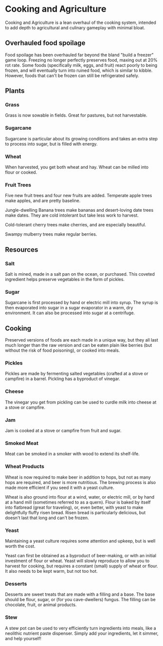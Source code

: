 # Cooking and Agriculture
Cooking and Agriculture is a lean overhaul of the cooking system, intended to add depth to agricultural and culinary gameplay with minimal bloat.
## Overhauled food spoilage
Food spoilage has been overhauled far beyond the bland "build a freezer" game loop. Freezing no longer perfectly preserves food, maxing out at 20% rot rate. Some foods (specifically milk, eggs, and fruit) react poorly to being frozen, and will eventually turn into ruined food, which is similar to kibble. However, foods that can't be frozen can still be refrigerated safely.
## Plants
### Grass
Grass is now sowable in fields. Great for pastures, but not harvestable.
### Sugarcane
Sugarcane is particular about its growing conditions and takes an extra step to process into sugar, but is filled with energy.
### Wheat
When harvested, you get both wheat and hay. Wheat can be milled into flour or cooked.
### Fruit Trees
Five new fruit trees and four new fruits are added. Temperate apple trees make apples, and are pretty baseline.

Jungle-dwelling Banana trees make bananas and desert-loving date trees make dates. They are cold intolerant but take less work to harvest.

Cold-tolerant cherry trees make cherries, and are especially beautiful.

Swampy mulberry trees make regular berries.
## Resources
### Salt
Salt is mined, made in a salt pan on the ocean, or purchased. This coveted ingredient helps preserve vegetables in the form of pickles.
### Sugar
Sugarcane is first processed by hand or electric mill into syrup. The syrup is then evaporated into sugar in a sugar evaporator in a warm, dry environment. It can also be processed into sugar at a centrifuge.
## Cooking
Preserved versions of foods are each made in a unique way, but they all last much longer than the raw version and can be eaten plain like berries (but without the risk of food poisoning), or cooked into meals.
### Pickles
Pickles are made by fermenting salted vegetables (crafted at a stove or campfire) in a barrel. Pickling has a byproduct of vinegar.
### Cheese
The vinegar you get from pickling can be used to curdle milk into cheese at a stove or campfire.
### Jam
Jam is cooked at a stove or campfire from fruit and sugar.
### Smoked Meat
Meat can be smoked in a smoker with wood to extend its shelf-life.
### Wheat Products
Wheat is now required to make beer in addition to hops, but not as many hops are required, and beer is more nutritious. The brewing process is also made more efficient if you seed it with a yeast culture.

Wheat is also ground into flour at a wind, water, or electric mill, or by hand at a hand mill (sometimes referred to as a quern). Flour is baked by itself into flatbread (great for traveling), or, even better, with yeast to make delightfully fluffy risen bread. Risen bread is particularly delicious, but doesn't last that long and can't be frozen.
### Yeast
Maintaining a yeast culture requires some attention and upkeep, but is well worth the cost.

Yeast can first be obtained as a byproduct of beer-making, or with an initial investment of flour or wheat. Yeast will slowly reproduce to allow you to harvest for cooking, but requires a constant (small) supply of wheat or flour. It also needs to be kept warm, but not too hot.
### Desserts
Desserts are sweet treats that are made with a filling and a base. The base should be flour, sugar, or (for you cave-dwellers) fungus. The filling can be chocolate, fruit, or animal products.
### Stew
A stew pot can be used to very efficiently turn ingredients into meals, like a neolithic nutrient paste dispenser. Simply add your ingredients, let it simmer, and help yourself!